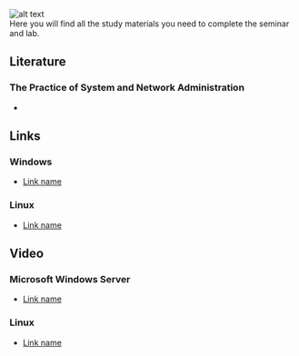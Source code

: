![alt text](http://bearpm.com/wp-content/uploads/2013/07/work-in-progress.png "Work in progress") <br />
Here you will find all the study materials you need to complete the seminar and lab.

## Literature
### The Practice of System and Network Administration
* 

## Links   
### Windows
* [Link name](link)

### Linux
* [Link name](link)

## Video
### Microsoft Windows Server
* [Link name](link)

### Linux
* [Link name](link)
 